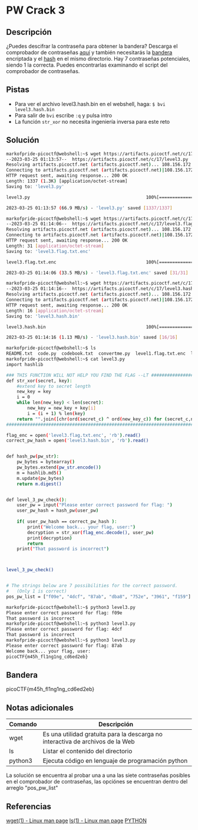 # PW Crack 3

## Descripción
¿Puedes descifrar la contraseña para obtener la bandera?
Descarga el comprobador de contraseñas [aquí](https://artifacts.picoctf.net/c/17/level3.py) y también necesitarás la [bandera](https://artifacts.picoctf.net/c/17/level3.flag.txt.enc) encriptada y el [hash](https://artifacts.picoctf.net/c/17/level3.hash.bin) en el mismo directorio.
Hay 7 contraseñas potenciales, siendo 1 la correcta. Puedes encontrarlas examinando el script del comprobador de contraseñas.

## Pistas
- Para ver el archivo level3.hash.bin en el webshell, haga: `$ bvi level3.hash.bin`
- Para salir de `bvi` escribe `:q` y pulsa intro
- La función `str_xor` no necesita ingeniería inversa para este reto

## Solución
```bash
markofpride-picoctf@webshell:~$ wget https://artifacts.picoctf.net/c/17/level3.py
--2023-03-25 01:13:57--  https://artifacts.picoctf.net/c/17/level3.py
Resolving artifacts.picoctf.net (artifacts.picoctf.net)... 108.156.172.120, 108.156.172.42, 108.156.172.6, ...
Connecting to artifacts.picoctf.net (artifacts.picoctf.net)|108.156.172.120|:443... connected.
HTTP request sent, awaiting response... 200 OK
Length: 1337 (1.3K) [application/octet-stream]
Saving to: 'level3.py'

level3.py                                            100%[=====================================================================================================================>]   1.31K  --.-KB/s    in 0s      

2023-03-25 01:13:57 (66.9 MB/s) - 'level3.py' saved [1337/1337]

markofpride-picoctf@webshell:~$ wget https://artifacts.picoctf.net/c/17/level3.flag.txt.enc
--2023-03-25 01:14:06--  https://artifacts.picoctf.net/c/17/level3.flag.txt.enc
Resolving artifacts.picoctf.net (artifacts.picoctf.net)... 108.156.172.42, 108.156.172.120, 108.156.172.6, ...
Connecting to artifacts.picoctf.net (artifacts.picoctf.net)|108.156.172.42|:443... connected.
HTTP request sent, awaiting response... 200 OK
Length: 31 [application/octet-stream]
Saving to: 'level3.flag.txt.enc'

level3.flag.txt.enc                                  100%[=====================================================================================================================>]      31  --.-KB/s    in 0s      

2023-03-25 01:14:06 (33.5 MB/s) - 'level3.flag.txt.enc' saved [31/31]

markofpride-picoctf@webshell:~$ wget https://artifacts.picoctf.net/c/17/level3.hash.bin
--2023-03-25 01:14:16--  https://artifacts.picoctf.net/c/17/level3.hash.bin
Resolving artifacts.picoctf.net (artifacts.picoctf.net)... 108.156.172.6, 108.156.172.42, 108.156.172.120, ...
Connecting to artifacts.picoctf.net (artifacts.picoctf.net)|108.156.172.6|:443... connected.
HTTP request sent, awaiting response... 200 OK
Length: 16 [application/octet-stream]
Saving to: 'level3.hash.bin'

level3.hash.bin                                      100%[=====================================================================================================================>]      16  --.-KB/s    in 0s      

2023-03-25 01:14:16 (1.13 MB/s) - 'level3.hash.bin' saved [16/16]

markofpride-picoctf@webshell:~$ ls
README.txt  code.py  codebook.txt  convertme.py  level1.flag.txt.enc  level1.py  level2.flag.txt.enc  level2.py  level3.flag.txt.enc  level3.hash.bin  level3.py  runme.py
markofpride-picoctf@webshell:~$ cat level3.py
import hashlib

### THIS FUNCTION WILL NOT HELP YOU FIND THE FLAG --LT ########################
def str_xor(secret, key):
    #extend key to secret length
    new_key = key
    i = 0
    while len(new_key) < len(secret):
        new_key = new_key + key[i]
        i = (i + 1) % len(key)        
    return "".join([chr(ord(secret_c) ^ ord(new_key_c)) for (secret_c,new_key_c) in zip(secret,new_key)])
###############################################################################

flag_enc = open('level3.flag.txt.enc', 'rb').read()
correct_pw_hash = open('level3.hash.bin', 'rb').read()


def hash_pw(pw_str):
    pw_bytes = bytearray()
    pw_bytes.extend(pw_str.encode())
    m = hashlib.md5()
    m.update(pw_bytes)
    return m.digest()


def level_3_pw_check():
    user_pw = input("Please enter correct password for flag: ")
    user_pw_hash = hash_pw(user_pw)
    
    if( user_pw_hash == correct_pw_hash ):
        print("Welcome back... your flag, user:")
        decryption = str_xor(flag_enc.decode(), user_pw)
        print(decryption)
        return
    print("That password is incorrect")



level_3_pw_check()


# The strings below are 7 possibilities for the correct password. 
#   (Only 1 is correct)
pos_pw_list = ["f09e", "4dcf", "87ab", "dba8", "752e", "3961", "f159"]

markofpride-picoctf@webshell:~$ python3 level3.py 
Please enter correct password for flag: f09e
That password is incorrect
markofpride-picoctf@webshell:~$ python3 level3.py 
Please enter correct password for flag: 4dcf
That password is incorrect
markofpride-picoctf@webshell:~$ python3 level3.py 
Please enter correct password for flag: 87ab
Welcome back... your flag, user:
picoCTF{m45h_fl1ng1ng_cd6ed2eb}
```

## Bandera
picoCTF{m45h_fl1ng1ng_cd6ed2eb}

## Notas adicionales
| Comando | Descripción |
|--------|--------|
| wget | Es una utilidad gratuita para la descarga no interactiva de archivos de la Web |
| ls | Listar el contenido del directorio |
| python3 | Ejecuta código en lenguaje de programación python |

La solución se encuentra al probar una a una las siete contraseñas posibles en el comprobador de contraseñas, las opciónes se encuentran dentro del arreglo "pos_pw_list"

## Referencias
[wget(1) - Linux man page](https://linux.die.net/man/1/wget)
[ls(1) - Linux man page](https://linux.die.net/man/1/ls)
[PYTHON](https://www.commandlinux.com/man-page/man1/python3.1.html)